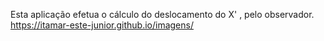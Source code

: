 Esta aplicação efetua o cálculo do deslocamento do X' , pelo observador.
https://itamar-este-junior.github.io/imagens/
